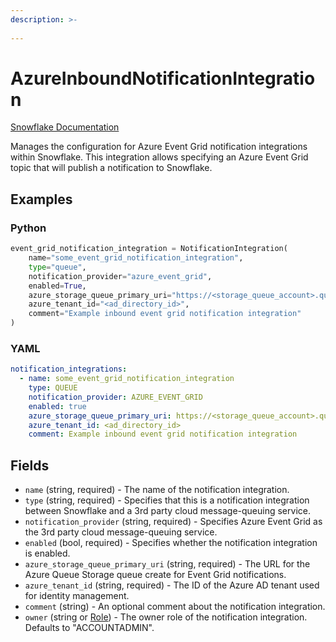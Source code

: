 ```yaml
---
description: >-
  
---
```


# AzureInboundNotificationIntegration

[Snowflake Documentation](https://docs.snowflake.com/en/sql-reference/sql/create-notification-integration)

Manages the configuration for Azure Event Grid notification integrations within Snowflake. This integration
allows specifying an Azure Event Grid topic that will publish a notification to Snowflake.


## Examples

### Python

```python
event_grid_notification_integration = NotificationIntegration(
    name="some_event_grid_notification_integration",
    type="queue",
    notification_provider="azure_event_grid",
    enabled=True,
    azure_storage_queue_primary_uri="https://<storage_queue_account>.queue.core.windows.net/<storage_queue_name>",
    azure_tenant_id="<ad_directory_id>",
    comment="Example inbound event grid notification integration"
)
```


### YAML

```yaml
notification_integrations:
  - name: some_event_grid_notification_integration
    type: QUEUE
    notification_provider: AZURE_EVENT_GRID
    enabled: true
    azure_storage_queue_primary_uri: https://<storage_queue_account>.queue.core.windows.net/<storage_queue_name>
    azure_tenant_id: <ad_directory_id>
    comment: Example inbound event grid notification integration
```


## Fields

* `name` (string, required) - The name of the notification integration.
* `type` (string, required) - Specifies that this is a notification integration between Snowflake and a 3rd party cloud message-queuing service.
* `notification_provider` (string, required) - Specifies Azure Event Grid as the 3rd party cloud message-queuing service.
* `enabled` (bool, required) - Specifies whether the notification integration is enabled.
* `azure_storage_queue_primary_uri` (string, required) - The URL for the Azure Queue Storage queue create for Event Grid notifications.
* `azure_tenant_id` (string, required) - The ID of the Azure AD tenant used for identity management.
* `comment` (string) - An optional comment about the notification integration.
* `owner` (string or [Role](role.md)) - The owner role of the notification integration. Defaults to "ACCOUNTADMIN".


